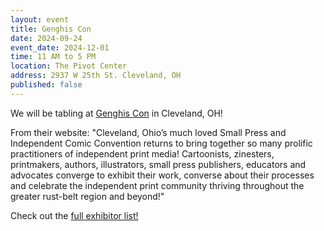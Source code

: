 ```yaml
---
layout: event
title: Genghis Con
date: 2024-09-24
event_date: 2024-12-01
time: 11 AM to 5 PM
location: The Pivot Center
address: 2937 W 25th St. Cleveland, OH
published: false
---
```


We will be tabling at [Genghis Con](https://www.Genghisconcleveland.com) in Cleveland, OH!

<!--more-->

From their website: "Cleveland, Ohio’s much loved Small Press and Independent Comic Convention returns to bring together so many prolific practitioners of independent print media! Cartoonists, zinesters, printmakers, authors, illustrators, small press publishers, educators and advocates converge to exhibit their work, converse about their processes and celebrate the independent print community thriving throughout the greater rust-belt region and beyond!" 

Check out the <a href="https://www.genghisconcleveland.com/exhibitors">full exhibitor list!</a>
